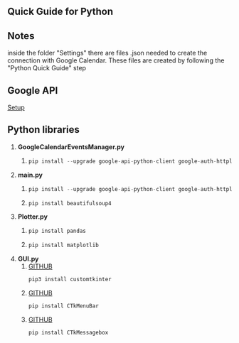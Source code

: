 ## Quick Guide for Python

## Notes
inside the folder "Settings" there are files .json needed to create the connection with Google Calendar.
These files are created by following the "Python Quick Guide" step
 

## Google API
[Setup](https://developers.google.com/calendar/api/quickstart/python?hl=it)


## Python libraries
1. **GoogleCalendarEventsManager.py**
    1.  ```python
        pip install --upgrade google-api-python-client google-auth-httplib2 google-auth-oauthlib
        ```
1. **main.py**
    1.  ```python
        pip install --upgrade google-api-python-client google-auth-httplib2 google-auth-oauthlib
        ```
    2.  ```python
        pip install beautifulsoup4
        ```
2. **Plotter.py**
    1.  ```python
        pip install pandas
        ```
    2.  ```python
        pip install matplotlib
        ```
3. **GUI.py**
    1.  [GITHUB](https://github.com/TomSchimansky/CustomTkinter)
        ```python
        pip3 install customtkinter
        ``` 
    2.  [GITHUB](https://github.com/Akascape/CTkMenuBar)
        ```python
        pip install CTkMenuBar
        ```
    3.  [GITHUB](https://github.com/Akascape/CTkMessagebox)
        ```python
        pip install CTkMessagebox
        ```